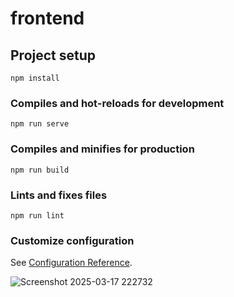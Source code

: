 # frontend

## Project setup
```
npm install
```

### Compiles and hot-reloads for development
```
npm run serve
```

### Compiles and minifies for production
```
npm run build
```

### Lints and fixes files
```
npm run lint
```

### Customize configuration
See [Configuration Reference](https://cli.vuejs.org/config/).


![Screenshot 2025-03-17 222732](https://github.com/user-attachments/assets/6965daa6-fbab-4d98-9b69-75f55308c815)
